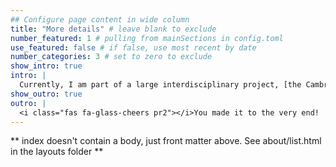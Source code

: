```yaml
---
## Configure page content in wide column
title: "More details" # leave blank to exclude
number_featured: 1 # pulling from mainSections in config.toml
use_featured: false # if false, use most recent by date
number_categories: 3 # set to zero to exclude
show_intro: true
intro: |
  Currently, I am part of a large interdisciplinary project, [the Cambridge Centre for Carbon Credtis (4C)]( https://4c.cst.cam.ac.uk/), whose aim is to scale up credible nature-based carbon credits
show_outro: true
outro: |
  <i class="fas fa-glass-cheers pr2"></i>You made it to the very end!
---
```


** index doesn't contain a body, just front matter above.
See about/list.html in the layouts folder **